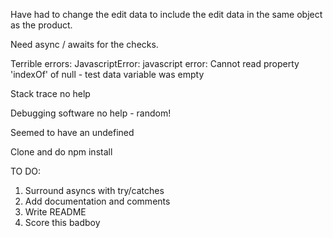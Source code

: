 
Have had to change the edit data to include the edit data in the same object as the product.

Need async / awaits for the checks.

Terrible errors: JavascriptError: javascript error: Cannot read property 'indexOf' of null - test data variable was empty

Stack trace no help

Debugging software no help - random!

Seemed to have an undefined 

Clone and do npm install


TO DO:

1. Surround asyncs with try/catches
2. Add documentation and comments
3. Write README
4. Score this badboy


